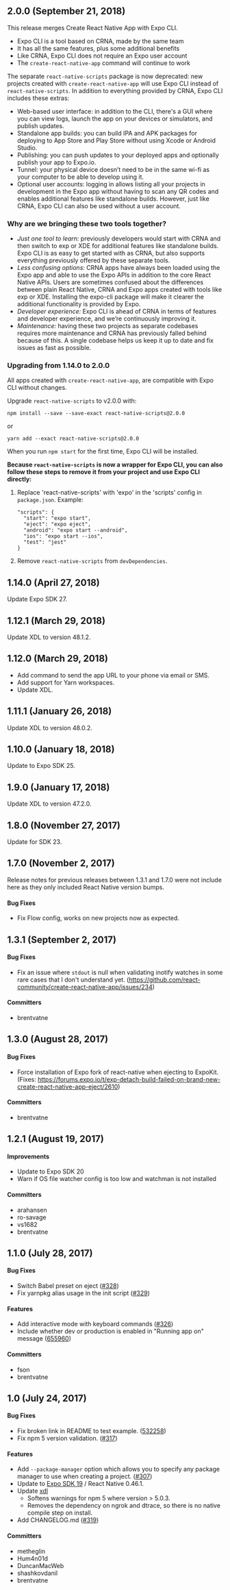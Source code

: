 ## 2.0.0 (September 21, 2018)

This release merges Create React Native App with Expo CLI.

* Expo CLI is a tool based on CRNA, made by the same team
* It has all the same features, plus some additional benefits
* Like CRNA, Expo CLI does not require an Expo user account
* The `create-react-native-app` command will continue to work

The separate `react-native-scripts` package is now deprecated: new projects created with `create-react-native-app` will use Expo CLI instead of `react-native-scripts`. In addition to everything provided by CRNA, Expo CLI includes these extras:

* Web-based user interface: in addition to the CLI, there's a GUI where you can view logs, launch the app on your devices or simulators, and publish updates.
* Standalone app builds: you can build IPA and APK packages for deploying to App Store and Play Store without using Xcode or Android Studio.
* Publishing: you can push updates to your deployed apps and optionally publish your app to Expo.io.
* Tunnel: your physical device doesn’t need to be in the same wi-fi as your computer to be able to develop using it.
* Optional user accounts: logging in allows listing all your projects in development in the Expo app without having to scan any QR codes and enables additional features like standalone builds. However, just like CRNA, Expo CLI can also be used without a user account.

### Why are we bringing these two tools together?

* *Just one tool to learn:* previously developers would start with CRNA and then switch to exp or XDE for additional features like standalone builds. Expo CLI is as easy to get started with as CRNA, but also supports everything previously offered by these separate tools.
* *Less confusing options:* CRNA apps have always been loaded using the Expo app and able to use the Expo APIs in addition to the core React Native APIs. Users are sometimes confused about the differences between plain React Native, CRNA and Expo apps created with tools like exp or XDE. Installing the expo-cli package will make it clearer the additional functionality is provided by Expo.
* *Developer experience:* Expo CLI is ahead of CRNA in terms of features and developer experience, and we’re continuously improving it.
* *Maintenance:* having these two projects as separate codebases requires more maintenance and CRNA has previously falled behind because of this. A single codebase helps us keep it up to date and fix issues as fast as possible.

### Upgrading from 1.14.0 to 2.0.0

All apps created with `create-react-native-app`, are compatible with Expo CLI without changes.

Upgrade `react-native-scripts` to v2.0.0 with:
```
npm install --save --save-exact react-native-scripts@2.0.0
```
or
```
yarn add --exact react-native-scripts@2.0.0
```
When you run `npm start` for the first time, Expo CLI will be installed.

**Because `react-native-scripts` is now a wrapper for Expo CLI, you can also follow these steps to remove it from your project and use Expo CLI directly:**

1. Replace 'react-native-scripts' with 'expo' in the 'scripts' config in `package.json`. Example:
    ```
    "scripts": {
      "start": "expo start",
      "eject": "expo eject",
      "android": "expo start --android",
      "ios": "expo start --ios",
      "test": "jest"
    }
    ```
2. Remove `react-native-scripts` from `devDependencies`.

## 1.14.0 (April 27, 2018)

Update Expo SDK 27.

## 1.12.1 (March 29, 2018)

Update XDL to version 48.1.2.

## 1.12.0 (March 29, 2018)

* Add command to send the app URL to your phone via email or SMS.
* Add support for Yarn workspaces.
* Update XDL.

## 1.11.1 (January 26, 2018)

Update XDL to version 48.0.2.

## 1.10.0 (January 18, 2018)

Update to Expo SDK 25.

## 1.9.0 (January 17, 2018)

Update XDL to version 47.2.0.

## 1.8.0 (November 27, 2017)

Update for SDK 23.

## 1.7.0 (November 2, 2017)

Release notes for previous releases between 1.3.1 and 1.7.0 were not include here as they only included React Native version bumps.

#### Bug Fixes

* Fix Flow config, works on new projects now as expected.

## 1.3.1 (September 2, 2017)

#### Bug Fixes

* Fix an issue where `stdout` is null when validating inotify watches in some rare cases that I don't understand yet. (https://github.com/react-community/create-react-native-app/issues/234)

#### Committers

* brentvatne

## 1.3.0 (August 28, 2017)

#### Bug Fixes

* Force installation of Expo fork of react-native when ejecting to ExpoKit. (Fixes: https://forums.expo.io/t/exp-detach-build-failed-on-brand-new-create-react-native-app-eject/2610)

#### Committers

* brentvatne

## 1.2.1 (August 19, 2017)

#### Improvements

* Update to Expo SDK 20
* Warn if OS file watcher config is too low and watchman is not installed

#### Committers

* arahansen
* ro-savage
* vs1682
* brentvatne

## 1.1.0 (July 28, 2017)

#### Bug Fixes

* Switch Babel preset on eject ([#328](https://github.com/react-community/create-react-native-app/pull/328))
* Fix yarnpkg alias usage in the init script ([#329](https://github.com/react-community/create-react-native-app/pull/329))

#### Features

* Add interactive mode with keyboard commands ([#326](https://github.com/react-community/create-react-native-app/pull/326))
* Include whether dev or production is enabled in "Running app on" message ([655960](https://github.com/react-community/create-react-native-app/commit/655960090393673ec0a6208a1afac8f6821664e5))

#### Committers

* fson
* brentvatne

## 1.0 (July 24, 2017)

#### Bug Fixes

* Fix broken link in README to test example. ([532258](https://github.com/react-community/create-react-native-app/commit/5322584644413c1ea4ac70bbf1629a71803b27d5))
* Fix npm 5 version validation. ([#317](https://github.com/react-community/create-react-native-app/pull/317))

#### Features

* Add `--package-manager` option which allows you to specify any package manager to use when creating a project. ([#307](https://github.com/react-community/create-react-native-app/pull/307))
* Update to [Expo SDK 19](https://blog.expo.io/expo-sdk-v19-0-0-is-now-available-821a62b58d3d) / React Native 0.46.1.
* Update [xdl](https://github.com/expo/xdl)
  * Softens warnings for npm 5 where version > 5.0.3.
  * Removes the dependency on ngrok and dtrace, so there is no native compile step on install.
* Add CHANGELOG.md ([#319](https://github.com/react-community/create-react-native-app/pull/319))

#### Committers

* metheglin
* Hum4n01d
* DuncanMacWeb
* shashkovdanil
* brentvatne

